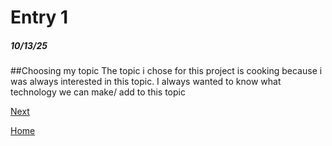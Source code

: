 # Entry 1
##### 10/13/25

##Choosing my topic
The topic i chose for this project is cooking because i was always interested in this topic. I always wanted to know what technology we can make/ add to this topic 

[Next](entry02.md)

[Home](../README.md)
